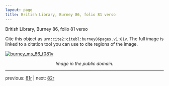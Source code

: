```yaml
---
layout: page
title: British Library, Burney 86, folio 81 verso
---
```


British Library, Burney 86, folio 81 verso

Cite this object as `urn:cite2:citebl:burney86pages.v1:81v`.  The full image is linked to a citation tool you can use to cite regions of the image.

[![burney_ms_86_f081v](http://www.homermultitext.org/iipsrv?IIIF=/project/homer/pyramidal/deepzoom/citebl/burney86imgs/v1/burney_ms_86_f081v.tif/full/800,/0/default.jpg)](http://www.homermultitext.org/ict2/?urn=urn:cite2:citebl:burney86imgs.v1:burney_ms_86_f081v) 

<p style="text-align: center; font-style: italic;">Image in the public domain.</p>

---

previous: [81r](../81r/) | next: [82r](../82r/)